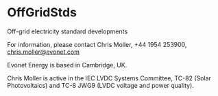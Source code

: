 # OffGridStds
Off-grid electricity standard developments

For information, please contact Chris Moller, +44 1954 253900, chris.moller@evonet.com

Evonet Energy is based in Cambridge, UK.  

Chris Moller is active in the IEC LVDC Systems Committee, TC-82 (Solar Photovoltaics) and TC-8 JWG9 (LVDC voltage and power quality).
